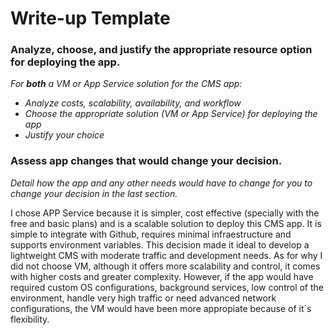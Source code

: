 # Write-up Template

### Analyze, choose, and justify the appropriate resource option for deploying the app.

*For **both** a VM or App Service solution for the CMS app:*
- *Analyze costs, scalability, availability, and workflow*
- *Choose the appropriate solution (VM or App Service) for deploying the app*
- *Justify your choice*

### Assess app changes that would change your decision.

*Detail how the app and any other needs would have to change for you to change your decision in the last section.* 

I chose APP Service because it is simpler, cost effective (specially with the free and basic plans) and is a scalable solution to deploy this CMS app. It is simple to integrate with Github, requires minimal infraestructure and supports environment variables. This decision made it ideal to develop a lightweight CMS with moderate traffic and development needs. As for why I did not choose VM, although it offers more scalability and control, it comes with higher costs and greater complexity.
However, if the app would have required custom OS configurations, background services, low control of the environment, handle very high traffic or need advanced network configurations, the VM would have been more appropiate because of it´s flexibility.
